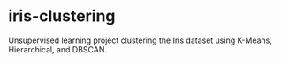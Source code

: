 # iris-clustering
Unsupervised learning project clustering the Iris dataset using K-Means, Hierarchical, and DBSCAN.
